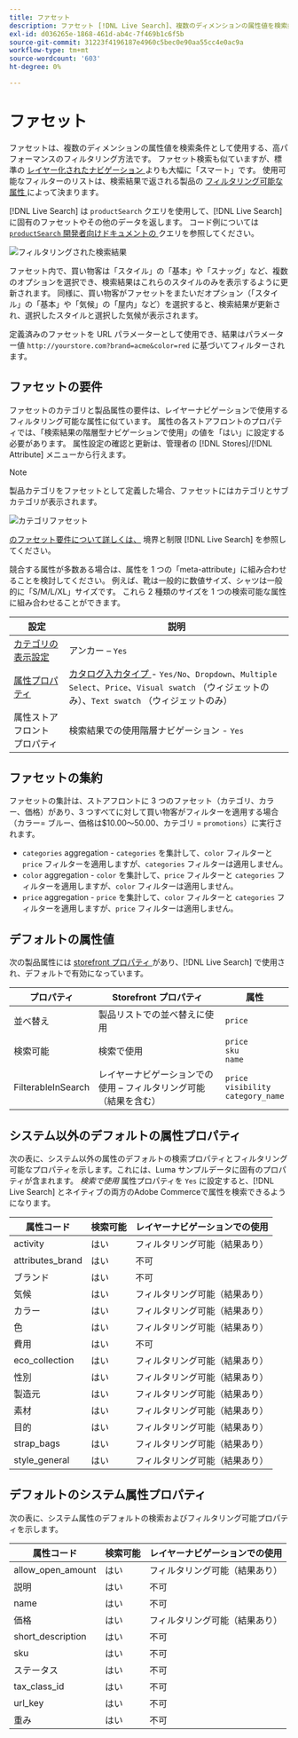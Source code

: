```yaml
---
title: ファセット
description: ファセット [!DNL Live Search]、複数のディメンションの属性値を検索条件として使用します。
exl-id: d036265e-1868-461d-ab4c-7f469b1c6f5b
source-git-commit: 31223f4196187e4960c5bec0e90aa55cc4e0ac9a
workflow-type: tm+mt
source-wordcount: '603'
ht-degree: 0%

---
```


# ファセット

ファセットは、複数のディメンションの属性値を検索条件として使用する、高パフォーマンスのフィルタリング方法です。 ファセット検索も似ていますが、標準の [ レイヤー化されたナビゲーション ](https://experienceleague.adobe.com/docs/commerce-admin/catalog/catalog/navigation/navigation-layered.html) よりも大幅に「スマート」です。 使用可能なフィルターのリストは、検索結果で返される製品の [ フィルタリング可能な属性 ](https://experienceleague.adobe.com/docs/commerce-admin/catalog/catalog/navigation/navigation-layered.html#filterable-attributes) によって決まります。

[!DNL Live Search] は `productSearch` クエリを使用して、[!DNL Live Search] に固有のファセットやその他のデータを返します。 コード例については [`productSearch` 開発者向けドキュメントの ](https://developer.adobe.com/commerce/webapi/graphql/schema/live-search/queries/product-search/) クエリを参照してください。

![ フィルタリングされた検索結果 ](assets/storefront-search-results-run.png)

ファセット内で、買い物客は「スタイル」の「基本」や「スナッグ」など、複数のオプションを選択でき、検索結果はこれらのスタイルのみを表示するように更新されます。 同様に、買い物客がファセットをまたいだオプション（「スタイル」の「基本」や「気候」の「屋内」など）を選択すると、検索結果が更新され、選択したスタイルと選択した気候が表示されます。

定義済みのファセットを URL パラメーターとして使用でき、結果はパラメーター値 `http://yourstore.com?brand=acme&color=red` に基づいてフィルターされます。

## ファセットの要件

ファセットのカテゴリと製品属性の要件は、レイヤーナビゲーションで使用するフィルタリング可能な属性に似ています。 属性の各ストアフロントのプロパティでは、「検索結果の階層型ナビゲーションで使用」の値を「はい」に設定する必要があります。 属性設定の確認と更新は、管理者の [!DNL Stores]/[!DNL Attribute] メニューから行えます。

>[!NOTE]
>
>製品カテゴリをファセットとして定義した場合、ファセットにはカテゴリとサブカテゴリが表示されます。
>
>![ カテゴリファセット ](assets/facet-category.png)

[ のファセット要件について詳しくは、](./boundaries-limits.md#facets) 境界と制限 [!DNL Live Search] を参照してください。

競合する属性が多数ある場合は、属性を 1 つの「meta-attribute」に組み合わせることを検討してください。 例えば、靴は一般的に数値サイズ、シャツは一般的に「S/M/L/XL」サイズです。 これら 2 種類のサイズを 1 つの検索可能な属性に組み合わせることができます。

| 設定 | 説明 |
|--- |--- |
| [ カテゴリの表示設定 ](https://experienceleague.adobe.com/docs/commerce-admin/catalog/categories/create/categories-display-settings.html) | アンカー – `Yes` |
| [ 属性プロパティ ](https://experienceleague.adobe.com/docs/commerce-admin/catalog/product-attributes/create/attribute-product-create.html) | [ カタログ入力タイプ ](https://experienceleague.adobe.com/docs/commerce-admin/catalog/product-attributes/attributes-input-types.html) - `Yes/No`、`Dropdown`、`Multiple Select`、`Price`、`Visual swatch` （ウィジェットのみ）、`Text swatch` （ウィジェットのみ） |
| 属性ストアフロント プロパティ | 検索結果での使用階層ナビゲーション - `Yes` |

## ファセットの集約

ファセットの集計は、ストアフロントに 3 つのファセット（カテゴリ、カラー、価格）があり、3 つすべてに対して買い物客がフィルターを適用する場合（カラー= ブルー、価格は$10.00～50.00、カテゴリ = `promotions`）に実行されます。

* `categories` aggregation - `categories` を集計して、`color` フィルターと `price` フィルターを適用しますが、`categories` フィルターは適用しません。
* `color` aggregation - `color` を集計して、`price` フィルターと `categories` フィルターを適用しますが、`color` フィルターは適用しません。
* `price` aggregation - `price` を集計して、`color` フィルターと `categories` フィルターを適用しますが、`price` フィルターは適用しません。

## デフォルトの属性値

次の製品属性には [storefront プロパティ ](https://experienceleague.adobe.com/docs/commerce-admin/catalog/product-attributes/product-attributes.html) があり、[!DNL Live Search] で使用され、デフォルトで有効になっています。

| プロパティ | Storefront プロパティ | 属性 |
|---|---|---|
| 並べ替え | 製品リストでの並べ替えに使用 | `price` |
| 検索可能 | 検索で使用 | `price` <br />`sku`<br />`name` |
| FilterableInSearch | レイヤーナビゲーションでの使用 – フィルタリング可能（結果を含む） | `price`<br />`visibility`<br />`category_name` |

## システム以外のデフォルトの属性プロパティ

次の表に、システム以外の属性のデフォルトの検索プロパティとフィルタリング可能なプロパティを示します。これには、Luma サンプルデータに固有のプロパティが含まれます。 *検索で使用* 属性プロパティを `Yes` に設定すると、[!DNL Live Search] とネイティブの両方のAdobe Commerceで属性を検索できるようになります。

| 属性コード | 検索可能 | レイヤーナビゲーションでの使用 |
|--- |--- |--- |
| activity | はい | フィルタリング可能（結果あり） |
| attributes_brand | はい | 不可 |
| ブランド | はい | 不可 |
| 気候 | はい | フィルタリング可能（結果あり） |
| カラー | はい | フィルタリング可能（結果あり） |
| 色 | はい | フィルタリング可能（結果あり） |
| 費用 | はい | 不可 |
| eco_collection | はい | フィルタリング可能（結果あり） |
| 性別 | はい | フィルタリング可能（結果あり） |
| 製造元 | はい | フィルタリング可能（結果あり） |
| 素材 | はい | フィルタリング可能（結果あり） |
| 目的 | はい | フィルタリング可能（結果あり） |
| strap_bags | はい | フィルタリング可能（結果あり） |
| style_general | はい | フィルタリング可能（結果あり） |

## デフォルトのシステム属性プロパティ

次の表に、システム属性のデフォルトの検索およびフィルタリング可能プロパティを示します。

| 属性コード | 検索可能 | レイヤーナビゲーションでの使用 |
|--- |--- |--- |
| allow_open_amount | はい | フィルタリング可能（結果あり） |
| 説明 | はい | 不可 |
| name | はい | 不可 |
| 価格 | はい | フィルタリング可能（結果あり） |
| short_description | はい | 不可 |
| sku | はい | 不可 |
| ステータス | はい | 不可 |
| tax_class_id | はい | 不可 |
| url_key | はい | 不可 |
| 重み | はい | 不可 |
